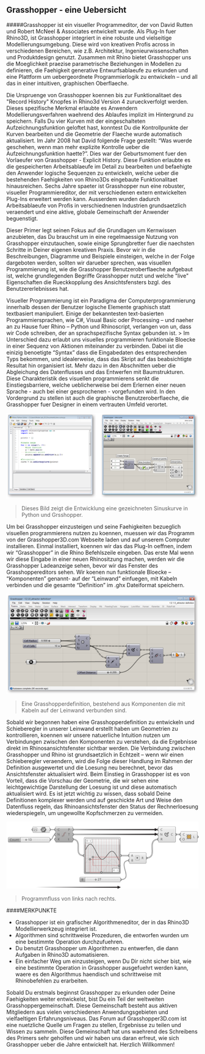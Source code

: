 ## Grasshopper - eine Uebersicht

#####Grasshopper ist ein visueller Programmeditor, der von David Rutten und Robert McNeel & Associates entwickelt wurde. Als Plug-In fuer Rhino3D, ist Grasshopper integriert in eine robuste und vielseitige Modellierungsumgebung. Diese wird von kreativen Profis across in verschiedenen Bereichen, wie z.B. Architektur, Ingenieurwissenschaften und Produktdesign genutzt. Zusammen mit Rhino bietet Grasshopper uns die Moeglichkeit praezise parametrische Beziehungen in Modellen zu definieren, die Faehigkeit generative Entwurfsablaeufe zu erkunden und eine Plattform um uebergeordnete Programmierlogik zu entwickeln – und all das in einer intuitiven, graphischen Oberflaeche.

Die Urspruenge von Grasshopper koennen bis zur Funktionalitaet des "Record History" Knopfes in Rhino3d Version 4 zurueckverfolgt werden. Dieses spezifische Merkmal erlaubte es Anwendern Modellierungsverfahren waehrend des Ablaufes implizit im Hintergrund zu speichern. Falls Du vier Kurven mit der eingeschalteten Aufzeichnungsfunktion geloftet hast, konntest Du die Kontrollpunkte der Kurven bearbeiten und die Geometrie der Flaeche wurde automatisch aktualisiert. Im Jahr 2008 hat David folgende Frage gestellt: “Was wuerde geschehen, wenn man mehr explizite Kontrolle ueber die Aufzeichnungsfunktion haette?”. Dies war der Geburtsmoment fuer den Vorlaeufer von Grasshopper - Explicit History. Diese Funktion erlaubte es die gespeicherten Arbeitsablaeufe im Detail zu bearbeiten und befaehigte den Anwender logische Sequenzen zu entwickeln, welche ueber die bestehenden Faehigkeiten von Rhino3Ds eingebaute Funktionalitaet hinausreichen. Sechs Jahre spaeter ist Grasshopper nun eine robuster, visueller  Programmiereditor, der mit verschiedenen extern entwickelten Plug-Ins erweitert werden kann. Ausserdem wurden dadurch Arbeitsablaeufe von Profis in verschiednenen Industrien grundsaetzlich veraendert und eine aktive, globale Gemeinschaft der Anwender beguenstigt.

Dieser Primer legt seinen Fokus auf die Grundlagen um Kernwissen anzubieten, das Du brauchst um in eine regelmaessige Nutzung von Grasshopper einzutauchen, sowie einige Sprungbretter fuer die naechsten Schritte in Deiner eigenen kreativen Praxis.  Bevor wir in die Beschreibungen, Diagramme und Beispiele einsteigen, welche in der Folge dargeboten werden, sollten wir darueber sprechen, was visuellen Programmierung ist, wie die Grasshopper Benutzeroberflaeche aufgebaut ist, welche grundlegenden Begriffe Grasshopper nutzt und welche "live" Eigenschaften die Rueckkopplung des Ansichtsfensters bzgl. des Benutzererlebnisses hat.

Visueller Programmierung ist ein Paradigma der Computerprogrammierung innerhalb dessen der Benutzer logische Elemente graphisch statt textbasiert manipuliert. Einige der bekanntesten text-basierten Programmiersprachen, wie C#, Visual Basic oder Processing – und naeher an zu Hause fuer Rhino – Python und Rhinoscript, verlangen von un, dass wir Code schreiben, der an sprachspezifische Syntax gebunden ist. > Im Unterschied dazu erlaubt uns visuelles programmieren funktionale Bloecke in einer Sequenz von Aktionen miteinander zu verbinden. Dabei ist die einizig benoetigte “Syntax” dass die Eingabedaten des entsprechenden Typs bekommen, und idealerweise, dass das Skript auf das beabsichtigte Resultat hin organisiert ist. Mehr dazu in den Abschnitten ueber die Abgleichung des Datenflusses und das Entwerfen mit Baumstrukturen. Diese Charakteristik des visuellen programmierens senkt die Einstiegsbarriere, welche ueblicherweise bei dem Erlernen einer neuen Sprache - auch bei einer gesprochenen - vorgefunden wird. In den Vordergrund zu stellen ist auch die graphische Benutzeroberflaeche, die Grasshopper fuer Designer in einem vertrauten Umfeld verortet.

![IMAGE](images/python-and-gh-sine.png)
>Dieses Bild zeigt die Entwicklung eine gezeichneten Sinuskurve in Python und Grsshopper.

Um bei Grasshopper einzusteigen und seine Faehigkeiten bezueglich visuellen programmierens nutzen zu koennen, muessen wir das Programm von der Grasshopper3D.com Webseite laden und auf unserem Computer installieren. Einmal installiert, koennen wir das das Plug-In oeffnen, indem wir “Grasshopper” in die Rhino Befehlszeile eingeben. Das erste Mal wenn wir diese Eingabe in einer neuen Rhinositzung machen, werden wir die Grasshopper Ladeanzeige sehen, bevor wir das Fenster des Grasshoppereditors sehen. Wir koenen nun funktionale Bloecke – “Komponenten” genannt- auf der “Leinwand” einfuegen, mit Kabeln verbinden und die gesamte “Definition” im .ghx Dateiformat speichern.

![IMAGE](images/gh-definition.png)
>Eine Grasshopperdefinition, bestehend aus Komponenten die mit Kabeln auf der Leinwand verbunden sind.

Sobald wir begonnen haben eine Grasshopperdefinition zu entwickeln und Schieberegler in unserer Leinwand erstellt haben um Geometrien zu kontrollieren, koennen wir unsere natuerliche Intuition nutzen um Verbindungen zwischen den Komponenten zu verstehen, da die Ergebnisse direkt im Rhinosansichtsfenster sichtbar werden. Die Verbindung zwischen Grasshopper und Rhino ist grundsaetzlich in Echtzeit – wenn wir einen Schieberegler veraendern, wird die Folge dieser Handlung im Rahmen der Definition ausgewertet und die Loesung neu berechnet, bevor das Ansichtsfenster aktualisiert wird. Beim Einstieg in Grasshopper ist es von Vorteil, dass die Vorschau der Geometrie, die wir sehen eine leichtgewichtige Darstellung der Loesung ist und diese automatisch aktualisiert wird. Es ist jetzt wichtig zu wissen, dass sobald Deine Definitionen komplexer werden und auf geschickte Art und Weise den Datenfluss regeln, das Rhinoansichtsfenster den Status der Rechnerloesung wiederspiegeln, um ungewollte Kopfschmerzen zu vermeiden.

![IMAGE](images/flow.png)
>Programmfluss von links nach rechts.

####MERKPUNKTE
* Grasshopper ist ein grafischer Algorithmeneditor, der in das Rhino3D Modellierwerkzeug integriert ist.
* Algorithmen sind schrittweise Prozeduren, die entworfen wurden um eine bestimmte Operation durchzufuehren.
* Du benutzt Grasshopper um Algorithmen zu entwerfen, die dann Aufgaben in Rhino3D automatisieren.
* Ein einfacher Weg um einzusteigen, wenn Du Dir nicht sicher bist, wie eine bestimmte Operation in Grasshopper ausgefuehrt werden kann, waere es den Algorithmus haendisch und schrittweise mit Rhinobefehlen zu erarbeiten.

Sobald Du erstmals beginnst Grasshopper zu erkunden oder Deine Faehigkeiten weiter entwickelst, bist Du ein Teil der weltweiten Grasshoppergemeinschaft. Diese Gemeinschaft besteht aus aktiven Mitgliedern aus vielen verschiedenen Anwendungsgebieten und vielfaeltigen Erfahrungsniveaus. Das Forum auf Grasshopper3D.com ist eine nuetzliche Quelle um Fragen zu stellen, Ergebnisse zu teilen und Wissen zu sammeln. Diese Gemeinschaft hat uns waehrend des Schreibens des Primers sehr geholfen und wir haben uns daran erfreut, wie sich Grasshopper ueber die Jahre entwickelt hat.
Herzlich Willkommen!
